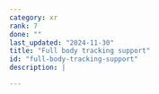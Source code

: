 ```yaml
---
category: xr
rank: 7
done: ""
last_updated: "2024-11-30"
title: "Full body tracking support"
id: "full-body-tracking-support"
description: |

---
```

